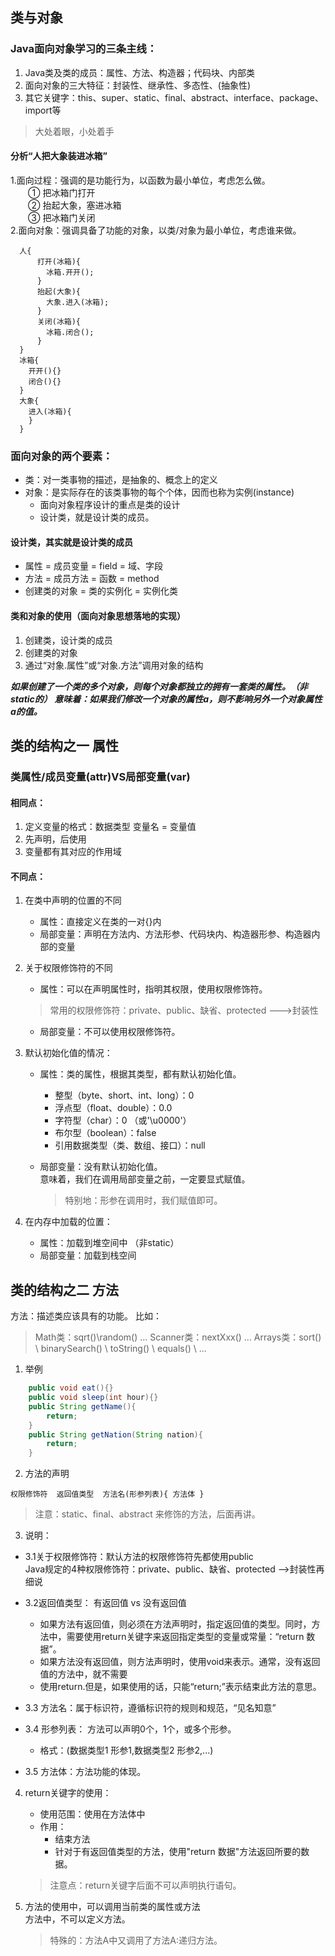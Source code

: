 ## 类与对象
### Java面向对象学习的三条主线：
1. Java类及类的成员：属性、方法、构造器；代码块、内部类
2. 面向对象的三大特征：封装性、继承性、多态性、(抽象性)
3. 其它关键字：this、super、static、final、abstract、interface、package、import等
> 大处着眼，小处着手

#### 分析“人把大象装进冰箱”
1.面向过程：强调的是功能行为，以函数为最小单位，考虑怎么做。   
    &emsp;&emsp;① 把冰箱门打开  
    &emsp;&emsp;② 抬起大象，塞进冰箱   
    &emsp;&emsp;③ 把冰箱门关闭  
2.面向对象：强调具备了功能的对象，以类/对象为最小单位，考虑谁来做。
```
  人{
      打开(冰箱){
        冰箱.开开();
      }
      抬起(大象){
        大象.进入(冰箱);
      }
      关闭(冰箱){
        冰箱.闭合();
      }
  }
  冰箱{
    开开(){}
    闭合(){}
  }
  大象{
    进入(冰箱){
    }
  }

```
### 面向对象的两个要素：
- 类：对一类事物的描述，是抽象的、概念上的定义
- 对象：是实际存在的该类事物的每个个体，因而也称为实例(instance)
    - 面向对象程序设计的重点是类的设计
    - 设计类，就是设计类的成员。

#### 设计类，其实就是设计类的成员
 - 属性 = 成员变量 = field = 域、字段   
 - 方法 = 成员方法 = 函数 = method
 - 创建类的对象 = 类的实例化 = 实例化类

#### 类和对象的使用（面向对象思想落地的实现）
1. 创建类，设计类的成员
2. 创建类的对象
3. 通过“对象.属性”或“对象.方法”调用对象的结构

***如果创建了一个类的多个对象，则每个对象都独立的拥有一套类的属性。（非static的）
意味着：如果我们修改一个对象的属性a，则不影响另外一个对象属性a的值。***

## 类的结构之一 属性
### 类属性/成员变量(attr)VS局部变量(var)
#### 相同点：
1. 定义变量的格式：数据类型  变量名 = 变量值
2. 先声明，后使用
3. 变量都有其对应的作用域

#### 不同点：
1. 在类中声明的位置的不同
    - 属性：直接定义在类的一对{}内
    - 局部变量：声明在方法内、方法形参、代码块内、构造器形参、构造器内部的变量

2. 关于权限修饰符的不同
    - 属性：可以在声明属性时，指明其权限，使用权限修饰符。
   >常用的权限修饰符：private、public、缺省、protected  --->封装性
    - 局部变量：不可以使用权限修饰符。
3. 默认初始化值的情况：
    - 属性：类的属性，根据其类型，都有默认初始化值。
        - 整型（byte、short、int、long）：0
        - 浮点型（float、double）：0.0
        - 字符型（char）：0  （或'\u0000'）
        - 布尔型（boolean）：false
        - 引用数据类型（类、数组、接口）：null
    - 局部变量：没有默认初始化值。   
      意味着，我们在调用局部变量之前，一定要显式赋值。
      
      >特别地：形参在调用时，我们赋值即可。
4. 在内存中加载的位置：
    - 属性：加载到堆空间中   （非static）
    - 局部变量：加载到栈空间

## 类的结构之二 方法
方法：描述类应该具有的功能。 比如：
> Math类：sqrt()\random() \...
> Scanner类：nextXxx() ...
> Arrays类：sort() \ binarySearch() \ toString() \ equals() \ ...

1. 举例
```java
    public void eat(){}
    public void sleep(int hour){}
    public String getName(){
        return;
    }
    public String getNation(String nation){
        return;    
    }
```

2. 方法的声明
```
权限修饰符  返回值类型  方法名(形参列表){ 方法体 }
```
> 注意：static、final、abstract 来修饰的方法，后面再讲。

3. 说明：  
- 3.1关于权限修饰符：默认方法的权限修饰符先都使用public   
Java规定的4种权限修饰符：private、public、缺省、protected  -->封装性再细说

- 3.2返回值类型： 有返回值  vs 没有返回值
  - 如果方法有返回值，则必须在方法声明时，指定返回值的类型。同时，方法中，需要使用return关键字来返回指定类型的变量或常量：“return 数据”。
  - 如果方法没有返回值，则方法声明时，使用void来表示。通常，没有返回值的方法中，就不需要
  - 使用return.但是，如果使用的话，只能“return;”表示结束此方法的意思。

- 3.3 方法名：属于标识符，遵循标识符的规则和规范，“见名知意”

- 3.4 形参列表： 方法可以声明0个，1个，或多个形参。
   - 格式：(数据类型1 形参1,数据类型2 形参2,...)

- 3.5 方法体：方法功能的体现。 		

4. return关键字的使用：
   - 使用范围：使用在方法体中
   - 作用： 
     - 结束方法
     - 针对于有返回值类型的方法，使用"return 数据"方法返回所要的数据。
   >注意点：return关键字后面不可以声明执行语句。

5. 方法的使用中，可以调用当前类的属性或方法   
   方法中，不可以定义方法。
   
   >特殊的：方法A中又调用了方法A:递归方法。